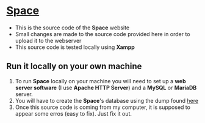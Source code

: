 # [Space](http://www.tspace.ml)
- This is the source code of the **Space** website
- Small changes are made to the source code provided here in order to upload it to the webserver
- This source code is tested locally using **Xampp**

## Run it locally on your own machine
1. To run **Space** locally on your machine you will need to set up a **web server software** (I use **Apache HTTP Server**) and a **MySQL** or **MariaDB** server.
2. You will have to create the **Space**'s database using the dump found <a target="_blank" href="https://github.com/Tchial0/Space/tree/main/mysql">here</a>
3. Once this source code is coming from my computer, it is supposed to appear some erros (easy to fix). Just fix it out.  
